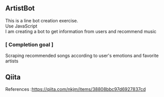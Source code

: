 ## ArtistBot

This is a line bot creation exercise.<br>
Use JavaScript<br>
I am creating a bot to get information from users and recommend music<br>

### [ Completion goal ]
Scraping recommended songs according to user's emotions and favorite artists


## Qiita


References :https://qiita.com/nkjm/items/38808bbc97d6927837cd
